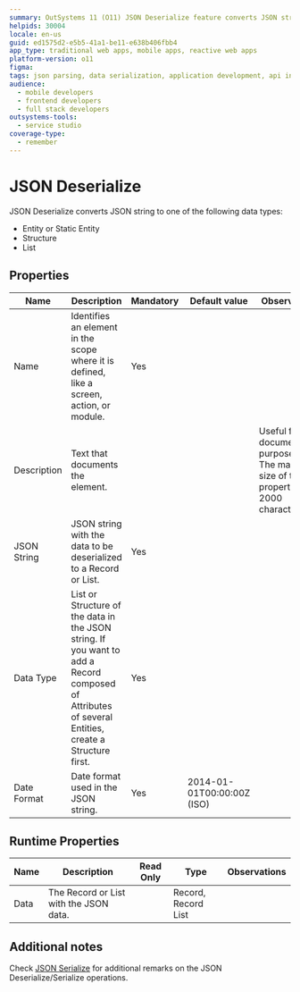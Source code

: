 ```yaml
---
summary: OutSystems 11 (O11) JSON Deserialize feature converts JSON strings into various data types with configurable properties.
helpids: 30004
locale: en-us
guid: ed1575d2-e5b5-41a1-be11-e638b406fbb4
app_type: traditional web apps, mobile apps, reactive web apps
platform-version: o11
figma:
tags: json parsing, data serialization, application development, api integration, data transformation
audience:
  - mobile developers
  - frontend developers
  - full stack developers
outsystems-tools:
  - service studio
coverage-type:
  - remember
---
```


# JSON Deserialize

JSON Deserialize converts JSON string to one of the following data types:

* Entity or Static Entity
* Structure
* List

## Properties

<table markdown="1">
<thead>
<tr>
<th>Name</th>
<th>Description</th>
<th>Mandatory</th>
<th>Default value</th>
<th>Observations</th>
</tr>
</thead>
<tbody>
<tr>
<td title="Name">Name</td>
<td>Identifies an element in the scope where it is defined, like a screen, action, or module.</td>
<td>Yes</td>
<td></td>
<td></td>
</tr>
<tr>
<td title="Description">Description</td>
<td>Text that documents the element.</td>
<td></td>
<td></td>
<td>Useful for documentation purpose.<br/>The maximum size of this property is 2000 characters.</td>
</tr>
<tr>
<td title="JSON String">JSON String</td>
<td>JSON string with the data to be deserialized to a Record or List.</td>
<td>Yes</td>
<td></td>
<td></td>
</tr>
<tr>
<td title="Data Type">Data Type</td>
<td>List or Structure of the data in the JSON string. If you want to add a Record composed of Attributes of several Entities, create a Structure first.</td>
<td>Yes</td>
<td></td>
<td></td>
</tr>
<tr>
<td title="Date Format">Date Format</td>
<td>Date format used in the JSON string.</td>
<td>Yes</td>
<td>2014-01-01T00:00:00Z (ISO)</td>
<td></td>
</tr>
</tbody>
</table>

## Runtime Properties

<table markdown="1">
<thead>
<tr>
<th>Name</th>
<th>Description</th>
<th>Read Only</th>
<th>Type</th>
<th>Observations</th>
</tr>
</thead>
<tbody>
<tr>
<td>Data</td>
<td>The Record or List with the JSON data.</td>
<td></td>
<td>Record, Record List</td>
<td></td>
</tr>
</tbody>
</table>

## Additional notes

Check [JSON Serialize](<class-json-serialize.md#notes>) for additional remarks on the JSON Deserialize/Serialize operations.
